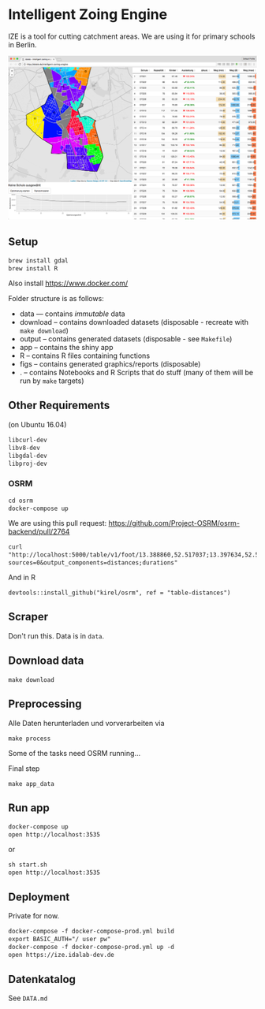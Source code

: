 # Intelligent Zoing Engine

IZE is a tool for cutting catchment areas. We are using it for primary schools in Berlin.

![](screenshot.png)

## Setup

    brew install gdal
    brew install R

Also install https://www.docker.com/

Folder structure is as follows:
- data — contains _immutable_ data
- download – contains downloaded datasets (disposable - recreate with `make download`)
- output – contains generated datasets (disposable - see `Makefile`)
- app – contains the shiny app
- R – contains R files containing functions
- figs – contains generated graphics/reports (disposable)
- . – contains Notebooks and R Scripts that do stuff (many of them will be run by `make` targets)

## Other Requirements

(on Ubuntu 16.04)

    libcurl-dev
    libv8-dev
    libgdal-dev
    libproj-dev

### OSRM

	cd osrm
	docker-compose up

We are using this pull request: https://github.com/Project-OSRM/osrm-backend/pull/2764

	curl "http://localhost:5000/table/v1/foot/13.388860,52.517037;13.397634,52.529407;13.428555,52.523219?sources=0&output_components=distances;durations"
	
And in R

    devtools::install_github("kirel/osrm", ref = "table-distances")

## Scraper

Don't run this. Data is in `data`.

## Download data

    make download

## Preprocessing

Alle Daten herunterladen und vorverarbeiten via

    make process

Some of the tasks need OSRM running...

Final step

    make app_data

## Run app

    docker-compose up
    open http://localhost:3535

or

    sh start.sh
    open http://localhost:3535

## Deployment

Private for now.

    docker-compose -f docker-compose-prod.yml build
    export BASIC_AUTH="/ user pw"
    docker-compose -f docker-compose-prod.yml up -d
    open https://ize.idalab-dev.de

## Datenkatalog

See `DATA.md`
